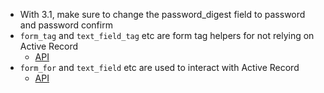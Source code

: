 * With 3.1, make sure to change the password_digest field to password and password confirm
* `form_tag` and `text_field_tag` etc are form tag helpers for not relying on Active Record
  * [API][1]
* `form_for` and `text_field` etc are used to interact with Active Record
  * [API][2]

[1]: http://api.rubyonrails.org/classes/ActionView/Helpers/FormTagHelper.html
[2]: http://api.rubyonrails.org/classes/ActionView/Helpers/FormHelper.html